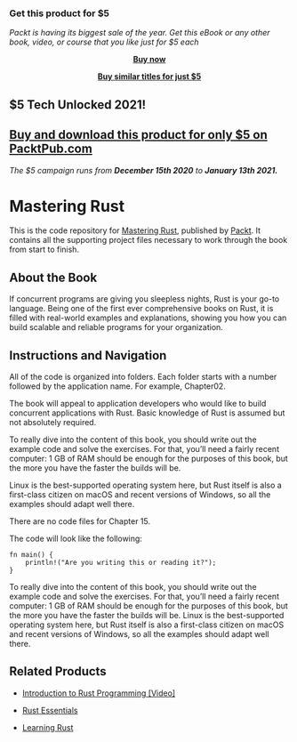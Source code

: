 
### Get this product for $5

<i>Packt is having its biggest sale of the year. Get this eBook or any other book, video, or course that you like just for $5 each</i>


<b><p align='center'>[Buy now](https://packt.link/9781789346572)</p></b>


<b><p align='center'>[Buy similar titles for just $5](https://subscription.packtpub.com/search)</p></b>


## $5 Tech Unlocked 2021!
[Buy and download this product for only $5 on PacktPub.com](https://www.packtpub.com/)
-----
*The $5 campaign         runs from __December 15th 2020__ to __January 13th 2021.__*

# Mastering Rust
This is the code repository for [Mastering Rust](https://www.packtpub.com/application-development/mastering-rust?utm_source=github&utm_medium=repository&utm_campaign=9781785885303), published by [Packt](https://www.packtpub.com/?utm_source=github). It contains all the supporting project files necessary to work through the book from start to finish.
## About the Book
If concurrent programs are giving you sleepless nights, Rust is your go-to language. Being one of the first ever comprehensive books on Rust, it is filled with real-world examples and explanations, showing you how you can build scalable and reliable programs for your organization.
## Instructions and Navigation
All of the code is organized into folders. Each folder starts with a number followed by the application name. For example, Chapter02.

The book will appeal to application developers who would like to build concurrent applications with Rust. Basic knowledge of Rust is assumed but not absolutely required.

To really dive into the content of this book, you should write out the example code and solve the exercises. For that, you’ll need a fairly recent computer: 1 GB of RAM should be enough for the purposes of this book, but the more you have the faster the builds will be.

Linux is the best-supported operating system here, but Rust itself is also a first-class citizen on macOS and recent versions of Windows, so all the examples should adapt well there.

There are no code files for Chapter 15.

The code will look like the following:
```
fn main() {
    println!("Are you writing this or reading it?");
}
```

To really dive into the content of this book, you should write out the example code and solve the exercises. For that, you’ll need a fairly recent computer: 1 GB of RAM should be enough for the purposes of this book, but the more you have the faster the builds will be. Linux is the best-supported operating system here, but Rust itself is also a first-class citizen on macOS and recent versions of Windows, so all the examples should adapt well there.


## Related Products
* [Introduction to Rust Programming [Video]](https://www.packtpub.com/application-development/introduction-rust-programming-video?utm_source=github&utm_medium=repository&utm_campaign=9781786466068)

* [Rust Essentials](https://www.packtpub.com/application-development/rust-essentials?utm_source=github&utm_medium=repository&utm_campaign=9781785285769)

* [Learning Rust](https://www.packtpub.com/application-development/learning-rust?utm_source=github&utm_medium=repository&utm_campaign=9781785884306)

